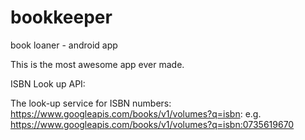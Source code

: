 bookkeeper
==========

book loaner - android app

This is the most awesome app ever made.

ISBN Look up API:

The look-up service for ISBN numbers: https://www.googleapis.com/books/v1/volumes?q=isbn:
e.g. https://www.googleapis.com/books/v1/volumes?q=isbn:0735619670
